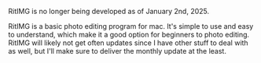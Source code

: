 RitIMG is no longer being developed as of January 2nd, 2025.

RitIMG is a basic photo editing program for mac. It's simple to use and easy to understand, which make it a good option for beginners to
photo editing. RitIMG will likely not get often updates since I have other stuff to deal with as well, but I'll make sure to deliver the monthly update at the least.
